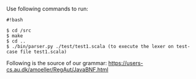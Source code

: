 Use following commands to run:

```
#!bash

$ cd /src
$ make
$ cd ..
$ ./bin/parser.py ./test/test1.scala (to execute the lexer on test-case file test1.scala)
```


Following is the source of our grammar:
https://users-cs.au.dk/amoeller/RegAut/JavaBNF.html